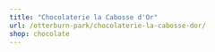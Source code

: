 ```yaml
---
title: "Chocolaterie la Cabosse d'Or"
url: /otterburn-park/chocolaterie-la-cabosse-dor/
shop: chocolate
---
```

